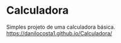 # Calculadora
Simples projeto de uma calculadora básica.
https://danilocosta1.github.io/Calculadora/
